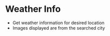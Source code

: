 # Weather Info
* Get weather information for desired location
* Images displayed are from the searched city
